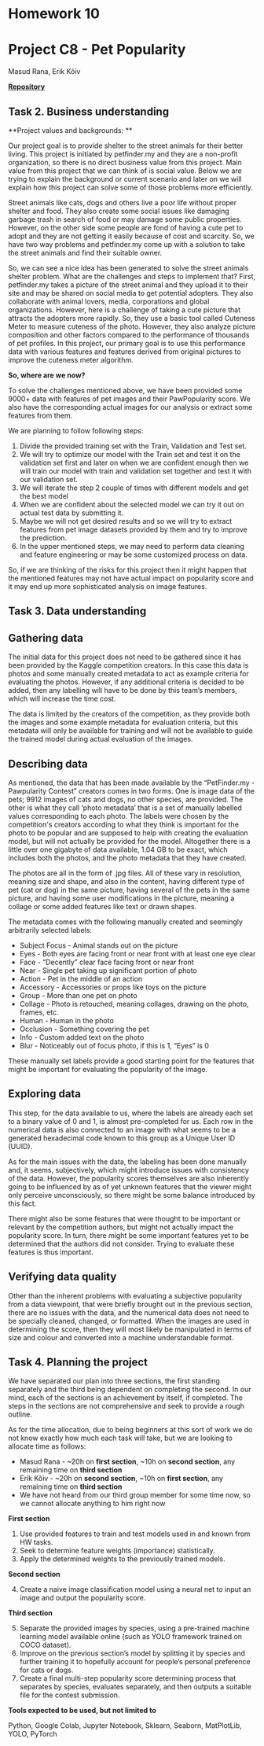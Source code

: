 
# Homework 10


# Project C8 - Pet Popularity

Masud Rana, Erik Kõiv

**[Repository](https://github.com/erkoiv/IDS2021-ProjectC8-PetPopularity)**


## Task 2. Business understanding

**Project values and backgrounds: **

Our project goal is to provide shelter to the street animals for their better living. This project is initiated by petfinder.my and they are a non-profit organization, so there is no direct business value from this project. Main value from this project that we can think of is social value. Below we are trying to explain the background or current scenario and later on we will explain how this project can solve some of those problems more efficiently. 

Street animals like cats, dogs and others live a poor life without proper shelter and food. They also create some social issues like damaging garbage trash in search of food or may damage some public properties. However, on the other side some people are fond of having a cute pet to adopt and they are not getting it easily because of cost and scarcity. So, we have two way problems and petfinder.my come up with a solution to take the street animals and find their suitable owner. 

So, we can see a nice idea has been generated to solve the street animals shelter problem. What are the challenges and steps  to implement that? First, petfinder.my takes a picture of the street animal and they upload it to their site and may be shared on social media to get potential adopters. They also collaborate with animal lovers, media, corporations and global organizations. However, here is a challenge of taking a cute picture that attracts the adopters more rapidly. So, they use a basic tool called Cuteness Meter to measure cuteness of the photo. However, they also analyze picture composition and other factors compared to the performance of thousands of pet profiles. In this project, our primary goal is to use this performance data with various features and features derived from original pictures to improve the cuteness meter algorithm. 

**So, where are we now?**

To solve the challenges mentioned above, we have been provided some 9000+ data with  features of pet images and their PawPopularity score. We also have the corresponding actual images for our analysis or extract some features from them. 

We are planning to follow following steps:



1. Divide the provided training set with the Train, Validation and Test set. 
2. We will try to optimize our model with the Train set and test it on the validation set first and later on when we are confident enough then we will train our model with train and validation set together and test it with our validation set. 
3. We will iterate the step 2 couple of times with different models and get the best model
4. When we are confident about the selected model we can try it out on actual test data by submitting it. 
5. Maybe we will not get desired results and so we will try to extract features from pet image datasets provided by them and try to improve the prediction.
6. In the upper mentioned steps, we may need to perform data cleaning and feature engineering or may be some customized process on data. 

So, if we are thinking of the risks for this project then it might happen that the mentioned features may not have actual impact on popularity score and it may end up more sophisticated analysis on image features. 




## Task 3. Data understanding


## **Gathering data**

The initial data for this project does not need to be gathered since it has been provided by the Kaggle competition creators. In this case this data is photos and some manually created metadata to act as example criteria for evaluating the photos. However, if any additional criteria is decided to be added, then any labelling will have to be done by this team’s members, which will increase the time cost.

The data is limited by the creators of the competition, as they provide both the images and some example metadata for evaluation criteria, but this metadata will only be available for training and will not be available to guide the trained model during actual evaluation of the images.


## **Describing data**

As mentioned, the data that has been made available by the “PetFinder.my - Pawpularity Contest” creators comes in two forms. One is image data of the pets; 9912 images of cats and dogs, no other species, are provided. The other is what they call ‘photo metadata’ that is a set of manually labelled values corresponding to each photo. The labels were chosen by the competition's creators according to what they think is important for the photo to be popular and are supposed to help with creating the evaluation model, but will not actually be provided for the model. Altogether there is a little over one gigabyte of data available, 1.04 GB to be exact, which includes both the photos, and the photo metadata that they have created.

The photos are all in the form of .jpg files. All of these vary in resolution, meaning size and shape, and also in the content, having different type of pet (cat or dog) in the same picture, having several of the pets in the same picture, and having some user modifications in the picture, meaning a collage or some added features like text or drawn shapes.

The metadata comes with the following manually created and seemingly arbitrarily selected labels:



* Subject Focus - Animal stands out on the picture
* Eyes - Both eyes are facing front or near front with at least one eye clear
* Face - “Decently” clear face facing front or near front
* Near - Single pet taking up significant portion of photo
* Action - Pet in the middle of an action
* Accessory - Accessories or props like toys on the picture
* Group - More than one pet on photo
* Collage - Photo is retouched, meaning collages, drawing on the photo, frames, etc.
* Human - Human in the photo
* Occlusion - Something covering the pet
* Info - Custom added text on the photo
* Blur - Noticeably out of focus photo, if this is 1, “Eyes” is 0

These manually set labels provide a good starting point for the features that might be important for evaluating the popularity of the image.


## **Exploring data**

This step, for the data available to us, where the labels are already each set to a binary value of 0 and 1, is almost pre-completed for us. Each row in the numerical data is also connected to an image with what seems to be a generated hexadecimal code known to this group as a Unique User ID (UUID).

As for the main issues with the data, the labeling has been done manually and, it seems, subjectively, which might introduce issues with consistency of the data. However, the popularity scores themselves are also inherently going to be influenced by as of yet unknown features that the viewer might only perceive unconsciously, so there might be some balance introduced by this fact.

There might also be some features that were thought to be important or relevant by the competition authors, but might not actually impact the popularity score. In turn, there might be some important features yet to be determined that the authors did not consider. Trying to evaluate these features is thus important.


## **Verifying data quality**

Other than the inherent problems with evaluating a subjective popularity from a data viewpoint, that were briefly brought out in the previous section, there are no issues with the data, and the numerical data does not need to be specially cleaned, changed, or formatted. When the images are used in determining the score, then they will most likely be manipulated in terms of size and colour and converted into a machine understandable format.


## Task 4. Planning the project

We have separated our plan into three sections, the first standing separately and the third being dependent on completing the second. In our mind, each of the sections is an achievement by itself, if completed. The steps in the sections are not comprehensive and seek to provide a rough outline.

As for the time allocation, due to being beginners at this sort of work we do not know exactly how much each task will take, but we are looking to allocate time as follows:



* Masud Rana - ~20h on **first section**, ~10h on **second section**, any remaining time on **third section**
* Erik Kõiv - ~20h on **second section**, ~10h on **first section**, any remaining time on **third section**
* We have not heard from our third group member for some time now, so we cannot allocate anything to him right now

**First section**



1. Use provided features to train and test models used in and known from HW tasks.
2. Seek to determine feature weights (importance) statistically.
3. Apply the determined weights to the previously trained models.

**Second section**



4. Create a naive image classification model using a neural net to input an image and output the popularity score.

**Third section**



5. Separate the provided images by species, using a pre-trained machine learning model available online (such as YOLO framework trained on COCO dataset).
6. Improve on the previous section’s model by splitting it by species and further training it to hopefully account for people’s personal preference for cats or dogs.
7. Create a final multi-step popularity score determining process that separates by species, evaluates separately, and then outputs a suitable file for the contest submission.

**Tools expected to be used, but not limited to**

Python, Google Colab, Jupyter Notebook, Sklearn, Seaborn, MatPlotLib, YOLO, PyTorch
